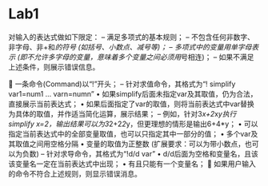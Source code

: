 # Lab1
对输入的表达式做如下限定：
–
满足多项式的基本规则；
–
不包含任何非数字、非字母、非+和*的符号 (如括号、小数点、减号等)；
–
多项式中的变量用单字母表示 (即不允许多字母的变量，意味着多个变量之间必须用*号相连)；
–
如果不满足上述条件，则展示错误信息。


一条命令(Command)以“!”开头；
–
针对求值命令，其格式为“! simplify var1=num1 ... varn=numn”
•
如果simplify后面未指定var及其取值，仍为合法，直接展示当前表达式；
•
如果后面指定了var的取值，则将当前表达式中var替换为具体的取值，并作适当简化运算，展示结果；
–
例如，针对3*x+2*x*y执行simplify x=2，输出结果可以为3*2+2*2*y，但更理想的情形是输出6+4*y；
•
可以指定当前表达式中的全部变量取值，也可以只指定其中一部分的值；
•
多个var及其取值之间用空格分隔
•
变量的取值为正整数 (扩展要求：可以为带小数点，也可以为负数)
–
针对求导命令，其格式为“!d/d var”
•
d/d后面为空格和变量名，且该该变量名一定在当前表达式中出现；
•
有且只能有一个变量名；

如果用户输入的命令不符合上述规则，则显示错误消息。
